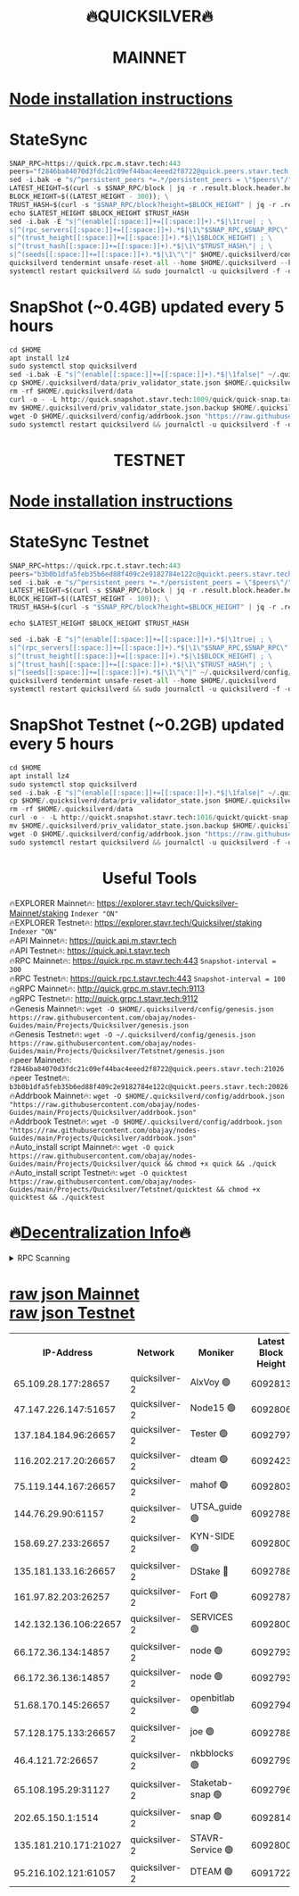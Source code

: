 <h1 align="center"> 🔥QUICKSILVER🔥</h1>

<h1 align="center"> MAINNET</h1>

[Node installation instructions](https://github.com/obajay/nodes-Guides/tree/main/Projects/Quicksilver)
=

# StateSync
```python
SNAP_RPC=https://quick.rpc.m.stavr.tech:443
peers="f2846ba84070d3fdc21c09ef44bac4eeed2f8722@quick.peers.stavr.tech:21026"
sed -i.bak -e "s/^persistent_peers *=.*/persistent_peers = \"$peers\"/" $HOME/.quicksilverd/config/config.toml
LATEST_HEIGHT=$(curl -s $SNAP_RPC/block | jq -r .result.block.header.height); \
BLOCK_HEIGHT=$((LATEST_HEIGHT - 300)); \
TRUST_HASH=$(curl -s "$SNAP_RPC/block?height=$BLOCK_HEIGHT" | jq -r .result.block_id.hash)
echo $LATEST_HEIGHT $BLOCK_HEIGHT $TRUST_HASH
sed -i.bak -E "s|^(enable[[:space:]]+=[[:space:]]+).*$|\1true| ; \
s|^(rpc_servers[[:space:]]+=[[:space:]]+).*$|\1\"$SNAP_RPC,$SNAP_RPC\"| ; \
s|^(trust_height[[:space:]]+=[[:space:]]+).*$|\1$BLOCK_HEIGHT| ; \
s|^(trust_hash[[:space:]]+=[[:space:]]+).*$|\1\"$TRUST_HASH\"| ; \
s|^(seeds[[:space:]]+=[[:space:]]+).*$|\1\"\"|" $HOME/.quicksilverd/config/config.toml
quicksilverd tendermint unsafe-reset-all --home $HOME/.quicksilverd --keep-addr-book
systemctl restart quicksilverd && sudo journalctl -u quicksilverd -f -o cat
```

# SnapShot (~0.4GB) updated every 5 hours
```python
cd $HOME
apt install lz4
sudo systemctl stop quicksilverd
sed -i.bak -E "s|^(enable[[:space:]]+=[[:space:]]+).*$|\1false|" ~/.quicksilverd/config/config.toml
cp $HOME/.quicksilverd/data/priv_validator_state.json $HOME/.quicksilverd/priv_validator_state.json.backup
rm -rf $HOME/.quicksilverd/data
curl -o - -L http://quick.snapshot.stavr.tech:1009/quick/quick-snap.tar.lz4 | lz4 -c -d - | tar -x -C $HOME/.quicksilverd --strip-components 2
mv $HOME/.quicksilverd/priv_validator_state.json.backup $HOME/.quicksilverd/data/priv_validator_state.json
wget -O $HOME/.quicksilverd/config/addrbook.json "https://raw.githubusercontent.com/obajay/nodes-Guides/main/Projects/Quicksilver/addrbook.json"
sudo systemctl restart quicksilverd && journalctl -u quicksilverd -f -o cat
```

<h1 align="center"> TESTNET</h1>

[Node installation instructions](https://github.com/obajay/nodes-Guides/tree/main/Projects/Quicksilver/Tetstnet)
=

# StateSync Testnet
```python
SNAP_RPC=https://quick.rpc.t.stavr.tech:443
peers="b3b0b1dfa5feb35b6ed88f409c2e9182784e122c@quickt.peers.stavr.tech:20026"
sed -i.bak -e "s/^persistent_peers *=.*/persistent_peers = \"$peers\"/" $HOME/.quicksilverd/config/config.toml
LATEST_HEIGHT=$(curl -s $SNAP_RPC/block | jq -r .result.block.header.height); \
BLOCK_HEIGHT=$((LATEST_HEIGHT - 100)); \
TRUST_HASH=$(curl -s "$SNAP_RPC/block?height=$BLOCK_HEIGHT" | jq -r .result.block_id.hash)

echo $LATEST_HEIGHT $BLOCK_HEIGHT $TRUST_HASH

sed -i.bak -E "s|^(enable[[:space:]]+=[[:space:]]+).*$|\1true| ; \
s|^(rpc_servers[[:space:]]+=[[:space:]]+).*$|\1\"$SNAP_RPC,$SNAP_RPC\"| ; \
s|^(trust_height[[:space:]]+=[[:space:]]+).*$|\1$BLOCK_HEIGHT| ; \
s|^(trust_hash[[:space:]]+=[[:space:]]+).*$|\1\"$TRUST_HASH\"| ; \
s|^(seeds[[:space:]]+=[[:space:]]+).*$|\1\"\"|" ~/.quicksilverd/config/config.toml
quicksilverd tendermint unsafe-reset-all --home $HOME/.quicksilverd
systemctl restart quicksilverd && sudo journalctl -u quicksilverd -f -o cat

```

# SnapShot Testnet (~0.2GB) updated every 5 hours
```python
cd $HOME
apt install lz4
sudo systemctl stop quicksilverd
sed -i.bak -E "s|^(enable[[:space:]]+=[[:space:]]+).*$|\1false|" ~/.quicksilverd/config/config.toml
cp $HOME/.quicksilverd/data/priv_validator_state.json $HOME/.quicksilverd/priv_validator_state.json.backup
rm -rf $HOME/.quicksilverd/data
curl -o - -L http://quickt.snapshot.stavr.tech:1016/quickt/quickt-snap.tar.lz4 | lz4 -c -d - | tar -x -C $HOME/.quicksilverd --strip-components 2
mv $HOME/.quicksilverd/priv_validator_state.json.backup $HOME/.quicksilverd/data/priv_validator_state.json
wget -O $HOME/.quicksilverd/config/addrbook.json "https://raw.githubusercontent.com/obajay/nodes-Guides/main/Projects/Quicksilver/Tetstnet/addrbook.json"
sudo systemctl restart quicksilverd && journalctl -u quicksilverd -f -o cat
```
 <h1 align="center"> Useful Tools</h1>

🔥EXPLORER Mainnet🔥:        https://explorer.stavr.tech/Quicksilver-Mainnet/staking    `Indexer "ON"` \
🔥EXPLORER Testnet🔥:        https://explorer.stavr.tech/Quicksilver/staking	        `Indexer "ON"` \
🔥API Mainnet🔥: 			 https://quick.api.m.stavr.tech \
🔥API Testnet🔥: 			 https://quick.api.t.stavr.tech \
🔥RPC Mainnet🔥:             https://quick.rpc.m.stavr.tech:443              `Snapshot-interval = 300` \
🔥RPC Testnet🔥:             https://quick.rpc.t.stavr.tech:443              `Snapshot-interval = 100` \
🔥gRPC Mainnet🔥:                    http://quick.grpc.m.stavr.tech:9113 \
🔥gRPC Testnet🔥:                    http://quick.grpc.t.stavr.tech:9112 \
🔥Genesis Mainnet🔥: `wget -O $HOME/.quicksilverd/config/genesis.json https://raw.githubusercontent.com/obajay/nodes-Guides/main/Projects/Quicksilver/genesis.json` \
🔥Genesis Testnet🔥: `wget -O ~/.quicksilverd/config/genesis.json https://raw.githubusercontent.com/obajay/nodes-Guides/main/Projects/Quicksilver/Tetstnet/genesis.json` \
🔥peer Mainnet🔥:					 `f2846ba84070d3fdc21c09ef44bac4eeed2f8722@quick.peers.stavr.tech:21026` \
🔥peer Testnet🔥:					 `b3b0b1dfa5feb35b6ed88f409c2e9182784e122c@quickt.peers.stavr.tech:20026` \
🔥Addrbook Mainnet🔥:    ```wget -O $HOME/.quicksilverd/config/addrbook.json "https://raw.githubusercontent.com/obajay/nodes-Guides/main/Projects/Quicksilver/addrbook.json"``` \
🔥Addrbook Testnet🔥:    ```wget -O $HOME/.quicksilverd/config/addrbook.json "https://raw.githubusercontent.com/obajay/nodes-Guides/main/Projects/Quicksilver/addrbook.json"``` \
🔥Auto_install script Mainnet🔥: ```wget -O quick https://raw.githubusercontent.com/obajay/nodes-Guides/main/Projects/Quicksilver/quick && chmod +x quick && ./quick``` \
🔥Auto_install script Testnet🔥: ```wget -O quicktest https://raw.githubusercontent.com/obajay/nodes-Guides/main/Projects/Quicksilver/Tetstnet/quicktest && chmod +x quicktest && ./quicktest```

🔥[Decentralization Info](https://github.com/obajay/StateSync-snapshots/tree/main/Projects/Quicksilver/Decentralization)🔥
=

<details>
<summary>RPC Scanning</summary>

<h2 align="center"> We scan nodes in real time every 4 hours. And we provide the final result of RPC endpoints.
We cannot influence the operation of these nodes in any way. </h2>


```python
If Voting Power is higher than 0 --> then the Node is a validator of the network and may be subject to attack and be a potential threat to the chain.
```
```python
We marked such validators with a red symbol
```

</details>

[raw json Mainnet](https://rpc-check.quickm.stavr.tech/quickm/rpc-quickm-result.json) \
[raw json Testnet](https://github.com/obajay/StateSync-snapshots/tree/main/Projects/Quicksilver/Rpc-Check-Testnet)
=


<table><tr><th>IP-Address</th><th>Network</th><th>Moniker</th><th>Latest Block Height</th><th>Earliest Block Height</th><th>Catching Up</th><th>Tx Index</th><th>Voting Power</th><th>Scan Time</th></tr><tr><td>65.109.28.177:28657</td><td>quicksilver-2</td><td>AlxVoy 🟢</td><td>6092813</td><td>3562001</td><td>False</td><td>off</td><td>0</td><td>2024-02-23T02:32:20.998654787UTC</td></tr><tr><td>47.147.226.147:51657</td><td>quicksilver-2</td><td>Node15 🟢</td><td>6092806</td><td>5151648</td><td>False</td><td>off</td><td>0</td><td>2024-02-23T02:31:43.541593944UTC</td></tr><tr><td>137.184.184.96:26657</td><td>quicksilver-2</td><td>Tester 🟢</td><td>6092797</td><td>5550692</td><td>False</td><td>off</td><td>0</td><td>2024-02-23T02:30:50.233147952UTC</td></tr><tr><td>116.202.217.20:26657</td><td>quicksilver-2</td><td>dteam 🟢</td><td>6092423</td><td>5581001</td><td>False</td><td>on</td><td>0</td><td>2024-02-23T02:31:17.116055493UTC</td></tr><tr><td>75.119.144.167:26657</td><td>quicksilver-2</td><td>mahof 🟢</td><td>6092803</td><td>5654794</td><td>False</td><td>on</td><td>0</td><td>2024-02-23T02:31:25.723374758UTC</td></tr><tr><td>144.76.29.90:61157</td><td>quicksilver-2</td><td>UTSA_guide 🟢</td><td>6092788</td><td>5743301</td><td>False</td><td>on</td><td>0</td><td>2024-02-23T02:29:56.136905617UTC</td></tr><tr><td>158.69.27.233:26657</td><td>quicksilver-2</td><td>KYN-SIDE 🟢</td><td>6092800</td><td>5799001</td><td>False</td><td>on</td><td>0</td><td>2024-02-23T02:31:03.703963219UTC</td></tr><tr><td>135.181.133.16:26657</td><td>quicksilver-2</td><td>DStake 🔴</td><td>6092788</td><td>5807001</td><td>False</td><td>on</td><td>154670</td><td>2024-02-23T02:29:55.480309089UTC</td></tr><tr><td>161.97.82.203:26257</td><td>quicksilver-2</td><td>Fort 🟢</td><td>6092787</td><td>5863421</td><td>False</td><td>on</td><td>0</td><td>2024-02-23T02:29:52.966495543UTC</td></tr><tr><td>142.132.136.106:22657</td><td>quicksilver-2</td><td>SERVICES 🟢</td><td>6092800</td><td>5920001</td><td>False</td><td>on</td><td>0</td><td>2024-02-23T02:31:08.586926032UTC</td></tr><tr><td>66.172.36.134:14857</td><td>quicksilver-2</td><td>node 🟢</td><td>6092793</td><td>5950756</td><td>False</td><td>on</td><td>0</td><td>2024-02-23T02:30:22.832205545UTC</td></tr><tr><td>66.172.36.136:14857</td><td>quicksilver-2</td><td>node 🟢</td><td>6092793</td><td>5950756</td><td>False</td><td>on</td><td>0</td><td>2024-02-23T02:30:23.680996953UTC</td></tr><tr><td>51.68.170.145:26657</td><td>quicksilver-2</td><td>openbitlab 🟢</td><td>6092794</td><td>5981220</td><td>False</td><td>on</td><td>0</td><td>2024-02-23T02:30:30.242261325UTC</td></tr><tr><td>57.128.175.133:26657</td><td>quicksilver-2</td><td>joe 🟢</td><td>6092788</td><td>6039778</td><td>False</td><td>on</td><td>0</td><td>2024-02-23T02:29:58.500944893UTC</td></tr><tr><td>46.4.121.72:26657</td><td>quicksilver-2</td><td>nkbblocks 🟢</td><td>6092799</td><td>6056301</td><td>False</td><td>on</td><td>0</td><td>2024-02-23T02:30:58.893634867UTC</td></tr><tr><td>65.108.195.29:31127</td><td>quicksilver-2</td><td>Staketab-snap 🟢</td><td>6092796</td><td>6075001</td><td>False</td><td>off</td><td>0</td><td>2024-02-23T02:30:43.044617214UTC</td></tr><tr><td>202.65.150.1:1514</td><td>quicksilver-2</td><td>snap 🟢</td><td>6092814</td><td>6084634</td><td>False</td><td>on</td><td>0</td><td>2024-02-23T02:32:28.166088402UTC</td></tr><tr><td>135.181.210.171:21027</td><td>quicksilver-2</td><td>STAVR-Service 🟢</td><td>6092800</td><td>6091501</td><td>False</td><td>on</td><td>0</td><td>2024-02-23T02:31:04.190408921UTC</td></tr><tr><td>95.216.102.121:61057</td><td>quicksilver-2</td><td>DTEAM 🟢</td><td>6091722</td><td>6091701</td><td>False</td><td>on</td><td>0</td><td>2024-02-23T02:30:15.749142822UTC</td></tr></table>
